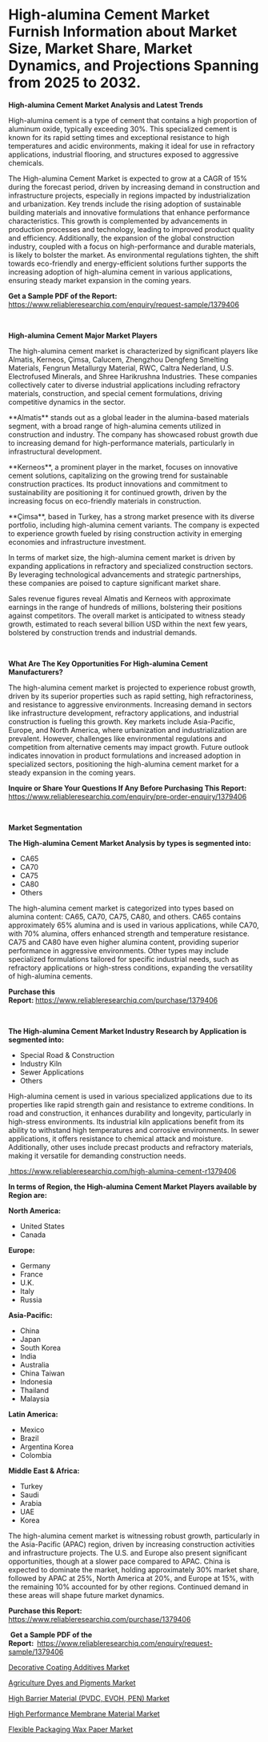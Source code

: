 <p><h1>High-alumina Cement Market Furnish Information about Market Size, Market Share, Market Dynamics, and Projections Spanning from 2025 to 2032.</h1></p><p><strong>High-alumina Cement Market Analysis and Latest Trends</strong></p>
<p><p>High-alumina cement is a type of cement that contains a high proportion of aluminum oxide, typically exceeding 30%. This specialized cement is known for its rapid setting times and exceptional resistance to high temperatures and acidic environments, making it ideal for use in refractory applications, industrial flooring, and structures exposed to aggressive chemicals.</p><p>The High-alumina Cement Market is expected to grow at a CAGR of 15% during the forecast period, driven by increasing demand in construction and infrastructure projects, especially in regions impacted by industrialization and urbanization. Key trends include the rising adoption of sustainable building materials and innovative formulations that enhance performance characteristics. This growth is complemented by advancements in production processes and technology, leading to improved product quality and efficiency. Additionally, the expansion of the global construction industry, coupled with a focus on high-performance and durable materials, is likely to bolster the market. As environmental regulations tighten, the shift towards eco-friendly and energy-efficient solutions further supports the increasing adoption of high-alumina cement in various applications, ensuring steady market expansion in the coming years.</p></p>
<p><strong>Get a Sample PDF of the Report:&nbsp;</strong> <a href="https://www.reliableresearchiq.com/enquiry/request-sample/1379406?utm_campaign=121&utm_medium=2&utm_source=Github&utm_content=ia&utm_term=03042025&utm_id=high-alumina-cement">https://www.reliableresearchiq.com/enquiry/request-sample/1379406</a></p>
<p>&nbsp;</p>
<p><strong>High-alumina Cement Major Market Players</strong></p>
<p><p>The high-alumina cement market is characterized by significant players like Almatis, Kerneos, Çimsa, Calucem, Zhengzhou Dengfeng Smelting Materials, Fengrun Metallurgy Material, RWC, Caltra Nederland, U.S. Electrofused Minerals, and Shree Harikrushna Industries. These companies collectively cater to diverse industrial applications including refractory materials, construction, and special cement formulations, driving competitive dynamics in the sector.</p><p>**Almatis** stands out as a global leader in the alumina-based materials segment, with a broad range of high-alumina cements utilized in construction and industry. The company has showcased robust growth due to increasing demand for high-performance materials, particularly in infrastructural development. </p><p>**Kerneos**, a prominent player in the market, focuses on innovative cement solutions, capitalizing on the growing trend for sustainable construction practices. Its product innovations and commitment to sustainability are positioning it for continued growth, driven by the increasing focus on eco-friendly materials in construction.</p><p>**Çimsa**, based in Turkey, has a strong market presence with its diverse portfolio, including high-alumina cement variants. The company is expected to experience growth fueled by rising construction activity in emerging economies and infrastructure investment.</p><p>In terms of market size, the high-alumina cement market is driven by expanding applications in refractory and specialized construction sectors. By leveraging technological advancements and strategic partnerships, these companies are poised to capture significant market share.</p><p>Sales revenue figures reveal Almatis and Kerneos with approximate earnings in the range of hundreds of millions, bolstering their positions against competitors. The overall market is anticipated to witness steady growth, estimated to reach several billion USD within the next few years, bolstered by construction trends and industrial demands.</p></p>
<p>&nbsp;</p>
<p><strong>What Are The Key Opportunities For High-alumina Cement Manufacturers?</strong></p>
<p><p>The high-alumina cement market is projected to experience robust growth, driven by its superior properties such as rapid setting, high refractoriness, and resistance to aggressive environments. Increasing demand in sectors like infrastructure development, refractory applications, and industrial construction is fueling this growth. Key markets include Asia-Pacific, Europe, and North America, where urbanization and industrialization are prevalent. However, challenges like environmental regulations and competition from alternative cements may impact growth. Future outlook indicates innovation in product formulations and increased adoption in specialized sectors, positioning the high-alumina cement market for a steady expansion in the coming years.</p></p>
<p><strong>Inquire or Share Your Questions If Any Before Purchasing This Report:</strong> <a href="https://www.reliableresearchiq.com/enquiry/pre-order-enquiry/1379406?utm_campaign=121&utm_medium=2&utm_source=Github&utm_content=ia&utm_term=03042025&utm_id=high-alumina-cement">https://www.reliableresearchiq.com/enquiry/pre-order-enquiry/1379406</a></p>
<p>&nbsp;</p>
<p><strong>Market Segmentation</strong></p>
<p><strong>The High-alumina Cement Market Analysis by types is segmented into:</strong></p>
<p><ul><li>CA65</li><li>CA70</li><li>CA75</li><li>CA80</li><li>Others</li></ul></p>
<p><p>The high-alumina cement market is categorized into types based on alumina content: CA65, CA70, CA75, CA80, and others. CA65 contains approximately 65% alumina and is used in various applications, while CA70, with 70% alumina, offers enhanced strength and temperature resistance. CA75 and CA80 have even higher alumina content, providing superior performance in aggressive environments. Other types may include specialized formulations tailored for specific industrial needs, such as refractory applications or high-stress conditions, expanding the versatility of high-alumina cements.</p></p>
<p><strong>Purchase this Report:&nbsp;</strong><a href="https://www.reliableresearchiq.com/purchase/1379406?utm_campaign=121&utm_medium=2&utm_source=Github&utm_content=ia&utm_term=03042025&utm_id=high-alumina-cement">https://www.reliableresearchiq.com/purchase/1379406</a></p>
<p>&nbsp;</p>
<p><strong>The High-alumina Cement Market Industry Research by Application is segmented into:</strong></p>
<p><ul><li>Special Road & Construction</li><li>Industry Kiln</li><li>Sewer Applications</li><li>Others</li></ul></p>
<p><p>High-alumina cement is used in various specialized applications due to its properties like rapid strength gain and resistance to extreme conditions. In road and construction, it enhances durability and longevity, particularly in high-stress environments. Its industrial kiln applications benefit from its ability to withstand high temperatures and corrosive environments. In sewer applications, it offers resistance to chemical attack and moisture. Additionally, other uses include precast products and refractory materials, making it versatile for demanding construction needs.</p></p>
<p><a href="https://www.reliableresearchiq.com/high-alumina-cement-r1379406?utm_campaign=121&utm_medium=2&utm_source=Github&utm_content=ia&utm_term=03042025&utm_id=high-alumina-cement">&nbsp;https://www.reliableresearchiq.com/high-alumina-cement-r1379406</a></p>
<p><strong>In terms of Region, the High-alumina Cement Market Players available by Region are:</strong></p>
<p>
    <p> <strong> North America: </strong>
        <ul>
            <li>United States</li>
            <li>Canada</li>
        </ul>
        </p> 
    <p> <strong> Europe: </strong>
        <ul>
            <li>Germany</li>
            <li>France</li>
            <li>U.K.</li>
            <li>Italy</li>
            <li>Russia</li>
        </ul>
        </p> 
    <p> <strong> Asia-Pacific: </strong>
        <ul>
            <li>China</li>
            <li>Japan</li>
            <li>South Korea</li>
            <li>India</li>
            <li>Australia</li>
            <li>China Taiwan</li>
            <li>Indonesia</li>
            <li>Thailand</li>
            <li>Malaysia</li>
        </ul>
        </p> 
    <p> <strong> Latin America: </strong>
        <ul>
            <li>Mexico</li>
            <li>Brazil</li>
            <li>Argentina Korea</li>
            <li>Colombia</li>
        </ul>
        </p> 
    <p> <strong> Middle East & Africa: </strong>
        <ul>
            <li>Turkey</li>
            <li>Saudi</li>
            <li>Arabia</li>
            <li>UAE</li>
            <li>Korea</li>
        </ul>
    </p>
    </p>
<p><p>The high-alumina cement market is witnessing robust growth, particularly in the Asia-Pacific (APAC) region, driven by increasing construction activities and infrastructure projects. The U.S. and Europe also present significant opportunities, though at a slower pace compared to APAC. China is expected to dominate the market, holding approximately 30% market share, followed by APAC at 25%, North America at 20%, and Europe at 15%, with the remaining 10% accounted for by other regions. Continued demand in these areas will shape future market dynamics.</p></p>
<p><strong>Purchase this Report: </strong><a href="https://www.reliableresearchiq.com/purchase/1379406?utm_campaign=121&utm_medium=2&utm_source=Github&utm_content=ia&utm_term=03042025&utm_id=high-alumina-cement">https://www.reliableresearchiq.com/purchase/1379406</a></p>
<p>&nbsp;<strong>Get a Sample PDF of the Report:&nbsp;&nbsp;</strong><a href="https://www.reliableresearchiq.com/enquiry/request-sample/1379406?utm_campaign=121&utm_medium=2&utm_source=Github&utm_content=ia&utm_term=03042025&utm_id=high-alumina-cement">https://www.reliableresearchiq.com/enquiry/request-sample/1379406</a></p>
<p><strong></strong></p>
<p><p><a href="https://github.com/kuciakkukalo/Market-Research-Report-List-1/blob/main/decorative-coating-additives-market.md?utm_campaign=121&utm_medium=2&utm_source=Github&utm_content=ia&utm_term=03042025&utm_id=high-alumina-cement">Decorative Coating Additives Market</a></p><p><a href="https://github.com/taffouasaoka/Market-Research-Report-List-1/blob/main/agriculture-dyes-and-pigments-market.md?utm_campaign=121&utm_medium=2&utm_source=Github&utm_content=ia&utm_term=03042025&utm_id=high-alumina-cement">Agriculture Dyes and Pigments Market</a></p><p><a href="https://github.com/moorsdorak31/Market-Research-Report-List-1/blob/main/high-barrier-material-pvdc-evoh-pen-market.md?utm_campaign=121&utm_medium=2&utm_source=Github&utm_content=ia&utm_term=03042025&utm_id=high-alumina-cement">High Barrier Material (PVDC, EVOH, PEN) Market</a></p><p><a href="https://github.com/bartzthateis/Market-Research-Report-List-1/blob/main/high-performance-membrane-material-market.md?utm_campaign=121&utm_medium=2&utm_source=Github&utm_content=ia&utm_term=03042025&utm_id=high-alumina-cement">High Performance Membrane Material Market</a></p><p><a href="https://github.com/danitkeavyx7/Market-Research-Report-List-1/blob/main/flexible-packaging-wax-paper-market.md?utm_campaign=121&utm_medium=2&utm_source=Github&utm_content=ia&utm_term=03042025&utm_id=high-alumina-cement">Flexible Packaging Wax Paper Market</a></p></p>
